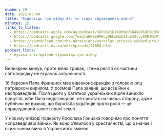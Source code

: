 ```yaml
---
number: 29
date: 2022-05-04
title: "Відповідь про війну #5: чи існує справедлива війна"
minutes: 25
links_to_listen:
  - https://podcasts.apple.com/ua/podcast/%D0%B2%D1%96%D0%B4%D0%BF%D0%BE%D0%B2%D1%96%D0%B4%D1%8C-%D0%BF%D1%80%D0%BE-%D0%B2%D1%96%D0%B9%D0%BD%D1%83-5-%D1%87%D0%B8-%D1%96%D1%81%D0%BD%D1%83%D1%94-%D1%81%D0%BF%D1%80%D0%B0%D0%B2%D0%B5%D0%B4%D0%BB%D0%B8%D0%B2%D0%B0-%D0%B2%D1%96%D0%B9%D0%BD%D0%B0/id1546083745?i=1000559551939
  - https://podcasts.google.com/feed/aHR0cHM6Ly9hbmNob3IuZm0vcy80NTMzMTgxMC9wb2RjYXN0L3Jzcw/episode/ODkyZTRhMTQtM2NiMi00MDcxLWEzMDItOWFkNzJkMTRiM2U4
  - https://soundcloud.com/the-ukrainians/yaroslav-gritsak-vdpovd-pro-vynu-5-chi-snu-spravedliva-vyna?in=the-ukrainians/sets/muzykazist
  - https://podcasts.nv.ua/ukr/episode/11658.html
podcast_lists:
  - музика-з-історіями-відповідь-про-війну
---
```


Великдень минув, проте війна триває, і тема релігії як частини світопорядку не
втрачає актуальності.

16 березня Папа Франциск мав відеоконференцію з головою рпц патріархом кирилом.
У розмові Папа заявив, що всі війни є несправедливі. Після цього у багатьох
українських вірян виникло відчуття, ніби Папа недоговорює, не пристає на чиюсь
сторону, адже публічно не визнає, що боротьба українців проти росії — це
справедливий захист своєї землі.

У новому епізоді подкасту Ярослава Грицака говоримо про поняття «справедливої
війни». Як воно з’явилося у християнстві, що означає і яким чином війна в
Україні його змінює.
